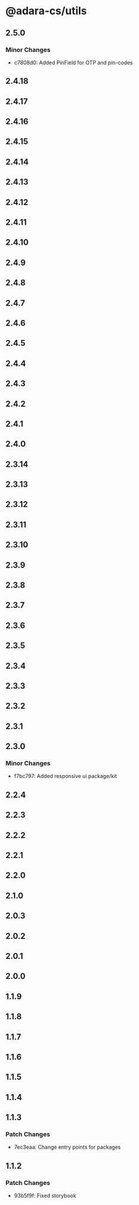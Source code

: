 # @adara-cs/utils

## 2.5.0

### Minor Changes

- c7808d0: Added PinField for OTP and pin-codes

## 2.4.18

## 2.4.17

## 2.4.16

## 2.4.15

## 2.4.14

## 2.4.13

## 2.4.12

## 2.4.11

## 2.4.10

## 2.4.9

## 2.4.8

## 2.4.7

## 2.4.6

## 2.4.5

## 2.4.4

## 2.4.3

## 2.4.2

## 2.4.1

## 2.4.0

## 2.3.14

## 2.3.13

## 2.3.12

## 2.3.11

## 2.3.10

## 2.3.9

## 2.3.8

## 2.3.7

## 2.3.6

## 2.3.5

## 2.3.4

## 2.3.3

## 2.3.2

## 2.3.1

## 2.3.0

### Minor Changes

- f7bc797: Added responsive ui package/kit

## 2.2.4

## 2.2.3

## 2.2.2

## 2.2.1

## 2.2.0

## 2.1.0

## 2.0.3

## 2.0.2

## 2.0.1

## 2.0.0

## 1.1.9

## 1.1.8

## 1.1.7

## 1.1.6

## 1.1.5

## 1.1.4

## 1.1.3

### Patch Changes

- 7ec3eaa: Change entry points for packages

## 1.1.2

### Patch Changes

- 93b5f9f: Fixed storybook
